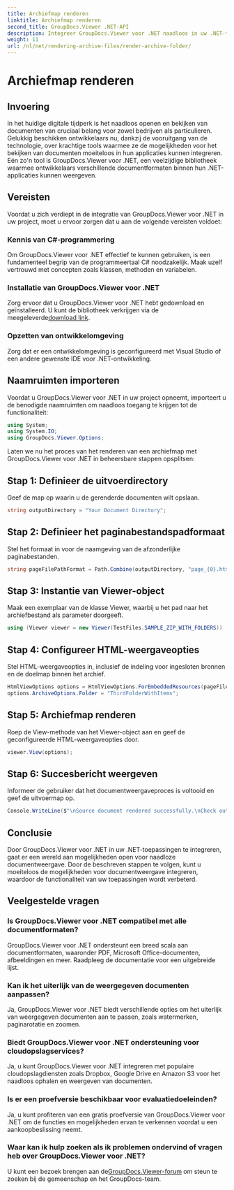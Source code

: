 ```yaml
---
title: Archiefmap renderen
linktitle: Archiefmap renderen
second_title: GroupDocs.Viewer .NET-API
description: Integreer GroupDocs.Viewer voor .NET naadloos in uw .NET-toepassingen voor efficiënte documentweergave- en weergavemogelijkheden.
weight: 11
url: /nl/net/rendering-archive-files/render-archive-folder/
---
```


# Archiefmap renderen

## Invoering
In het huidige digitale tijdperk is het naadloos openen en bekijken van documenten van cruciaal belang voor zowel bedrijven als particulieren. Gelukkig beschikken ontwikkelaars nu, dankzij de vooruitgang van de technologie, over krachtige tools waarmee ze de mogelijkheden voor het bekijken van documenten moeiteloos in hun applicaties kunnen integreren. Eén zo'n tool is GroupDocs.Viewer voor .NET, een veelzijdige bibliotheek waarmee ontwikkelaars verschillende documentformaten binnen hun .NET-applicaties kunnen weergeven.
## Vereisten
Voordat u zich verdiept in de integratie van GroupDocs.Viewer voor .NET in uw project, moet u ervoor zorgen dat u aan de volgende vereisten voldoet:
### Kennis van C#-programmering
Om GroupDocs.Viewer voor .NET effectief te kunnen gebruiken, is een fundamenteel begrip van de programmeertaal C# noodzakelijk. Maak uzelf vertrouwd met concepten zoals klassen, methoden en variabelen.
### Installatie van GroupDocs.Viewer voor .NET
Zorg ervoor dat u GroupDocs.Viewer voor .NET hebt gedownload en geïnstalleerd. U kunt de bibliotheek verkrijgen via de meegeleverde[download link](https://releases.groupdocs.com/viewer/net/).
### Opzetten van ontwikkelomgeving
Zorg dat er een ontwikkelomgeving is geconfigureerd met Visual Studio of een andere gewenste IDE voor .NET-ontwikkeling.

## Naamruimten importeren
Voordat u GroupDocs.Viewer voor .NET in uw project opneemt, importeert u de benodigde naamruimten om naadloos toegang te krijgen tot de functionaliteit:
```csharp
using System;
using System.IO;
using GroupDocs.Viewer.Options;
```

Laten we nu het proces van het renderen van een archiefmap met GroupDocs.Viewer voor .NET in beheersbare stappen opsplitsen:
## Stap 1: Definieer de uitvoerdirectory
Geef de map op waarin u de gerenderde documenten wilt opslaan.
```csharp
string outputDirectory = "Your Document Directory";
```
## Stap 2: Definieer het paginabestandspadformaat
Stel het formaat in voor de naamgeving van de afzonderlijke paginabestanden.
```csharp
string pageFilePathFormat = Path.Combine(outputDirectory, "page_{0}.html");
```
## Stap 3: Instantie van Viewer-object
Maak een exemplaar van de klasse Viewer, waarbij u het pad naar het archiefbestand als parameter doorgeeft.
```csharp
using (Viewer viewer = new Viewer(TestFiles.SAMPLE_ZIP_WITH_FOLDERS))
```
## Stap 4: Configureer HTML-weergaveopties
Stel HTML-weergaveopties in, inclusief de indeling voor ingesloten bronnen en de doelmap binnen het archief.
```csharp
HtmlViewOptions options = HtmlViewOptions.ForEmbeddedResources(pageFilePathFormat);
options.ArchiveOptions.Folder = "ThirdFolderWithItems";
```
## Stap 5: Archiefmap renderen
Roep de View-methode van het Viewer-object aan en geef de geconfigureerde HTML-weergaveopties door.
```csharp
viewer.View(options);
```
## Stap 6: Succesbericht weergeven
Informeer de gebruiker dat het documentweergaveproces is voltooid en geef de uitvoermap op.
```csharp
Console.WriteLine($"\nSource document rendered successfully.\nCheck output in {outputDirectory}.");
```

## Conclusie
Door GroupDocs.Viewer voor .NET in uw .NET-toepassingen te integreren, gaat er een wereld aan mogelijkheden open voor naadloze documentweergave. Door de beschreven stappen te volgen, kunt u moeiteloos de mogelijkheden voor documentweergave integreren, waardoor de functionaliteit van uw toepassingen wordt verbeterd.
## Veelgestelde vragen
### Is GroupDocs.Viewer voor .NET compatibel met alle documentformaten?
GroupDocs.Viewer voor .NET ondersteunt een breed scala aan documentformaten, waaronder PDF, Microsoft Office-documenten, afbeeldingen en meer. Raadpleeg de documentatie voor een uitgebreide lijst.
### Kan ik het uiterlijk van de weergegeven documenten aanpassen?
Ja, GroupDocs.Viewer voor .NET biedt verschillende opties om het uiterlijk van weergegeven documenten aan te passen, zoals watermerken, paginarotatie en zoomen.
### Biedt GroupDocs.Viewer voor .NET ondersteuning voor cloudopslagservices?
Ja, u kunt GroupDocs.Viewer voor .NET integreren met populaire cloudopslagdiensten zoals Dropbox, Google Drive en Amazon S3 voor het naadloos ophalen en weergeven van documenten.
### Is er een proefversie beschikbaar voor evaluatiedoeleinden?
Ja, u kunt profiteren van een gratis proefversie van GroupDocs.Viewer voor .NET om de functies en mogelijkheden ervan te verkennen voordat u een aankoopbeslissing neemt.
### Waar kan ik hulp zoeken als ik problemen ondervind of vragen heb over GroupDocs.Viewer voor .NET?
 U kunt een bezoek brengen aan de[GroupDocs.Viewer-forum](https://forum.groupdocs.com/c/viewer/9) om steun te zoeken bij de gemeenschap en het GroupDocs-team.